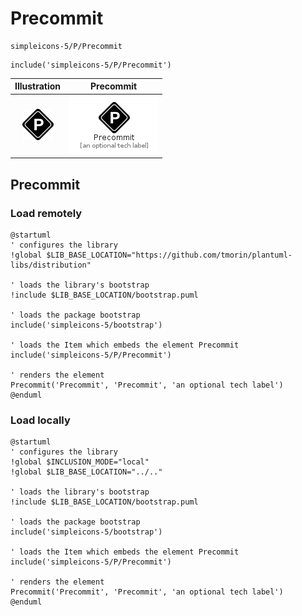 # Precommit


```text
simpleicons-5/P/Precommit
```

```text
include('simpleicons-5/P/Precommit')
```



| Illustration | Precommit |
| :---: | :---: |
| ![illustration for Illustration](../../simpleicons-5/P/Precommit.png) | ![illustration for Precommit](../../simpleicons-5/P/Precommit.Local.png) |




## Precommit

### Load remotely
```plantuml
@startuml
' configures the library
!global $LIB_BASE_LOCATION="https://github.com/tmorin/plantuml-libs/distribution"

' loads the library's bootstrap
!include $LIB_BASE_LOCATION/bootstrap.puml

' loads the package bootstrap
include('simpleicons-5/bootstrap')

' loads the Item which embeds the element Precommit
include('simpleicons-5/P/Precommit')

' renders the element
Precommit('Precommit', 'Precommit', 'an optional tech label')
@enduml
```

### Load locally
```plantuml
@startuml
' configures the library
!global $INCLUSION_MODE="local"
!global $LIB_BASE_LOCATION="../.."

' loads the library's bootstrap
!include $LIB_BASE_LOCATION/bootstrap.puml

' loads the package bootstrap
include('simpleicons-5/bootstrap')

' loads the Item which embeds the element Precommit
include('simpleicons-5/P/Precommit')

' renders the element
Precommit('Precommit', 'Precommit', 'an optional tech label')
@enduml
```

